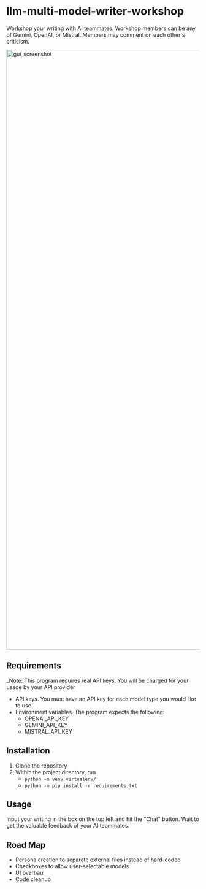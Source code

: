# llm-multi-model-writer-workshop
Workshop your writing with AI teammates. Workshop members can be any of Gemini, OpenAI, or Mistral. Members may comment on each other's criticism.

<img width="1564" alt="gui_screenshot" src="https://github.com/jrrobison1/llm-multi-model-writer-workshop/assets/157397847/407da68a-7b20-4ad5-a77d-bdf592d2457f">

## Requirements
_Note: This program requires real API keys. You will be charged for your usage by your API provider
- API keys. You must have an API key for each model type you would like to use
- Environment variables. The program expects the following:
   - OPENAI_API_KEY
   - GEMINI_API_KEY
   - MISTRAL_API_KEY
 
## Installation
1. Clone the repository
2. Within the project directory, run
   - `python -m venv virtualenv/`
   - `python -m pip install -r requirements.txt`

## Usage
Input your writing in the box on the top left and hit the "Chat" button. Wait to get the valuable feedback of your AI teammates.

## Road Map
- Persona creation to separate external files instead of hard-coded
- Checkboxes to allow user-selectable models
- UI overhaul
- Code cleanup
